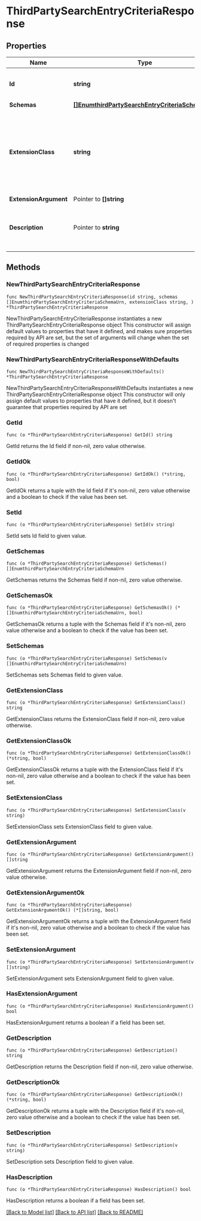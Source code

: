 # ThirdPartySearchEntryCriteriaResponse

## Properties

Name | Type | Description | Notes
------------ | ------------- | ------------- | -------------
**Id** | **string** | Name of the Search Entry Criteria | 
**Schemas** | [**[]EnumthirdPartySearchEntryCriteriaSchemaUrn**](EnumthirdPartySearchEntryCriteriaSchemaUrn.md) |  | 
**ExtensionClass** | **string** | The fully-qualified name of the Java class providing the logic for the Third Party Search Entry Criteria. | 
**ExtensionArgument** | Pointer to **[]string** |  | [optional] 
**Description** | Pointer to **string** | A description for this Search Entry Criteria | [optional] 

## Methods

### NewThirdPartySearchEntryCriteriaResponse

`func NewThirdPartySearchEntryCriteriaResponse(id string, schemas []EnumthirdPartySearchEntryCriteriaSchemaUrn, extensionClass string, ) *ThirdPartySearchEntryCriteriaResponse`

NewThirdPartySearchEntryCriteriaResponse instantiates a new ThirdPartySearchEntryCriteriaResponse object
This constructor will assign default values to properties that have it defined,
and makes sure properties required by API are set, but the set of arguments
will change when the set of required properties is changed

### NewThirdPartySearchEntryCriteriaResponseWithDefaults

`func NewThirdPartySearchEntryCriteriaResponseWithDefaults() *ThirdPartySearchEntryCriteriaResponse`

NewThirdPartySearchEntryCriteriaResponseWithDefaults instantiates a new ThirdPartySearchEntryCriteriaResponse object
This constructor will only assign default values to properties that have it defined,
but it doesn't guarantee that properties required by API are set

### GetId

`func (o *ThirdPartySearchEntryCriteriaResponse) GetId() string`

GetId returns the Id field if non-nil, zero value otherwise.

### GetIdOk

`func (o *ThirdPartySearchEntryCriteriaResponse) GetIdOk() (*string, bool)`

GetIdOk returns a tuple with the Id field if it's non-nil, zero value otherwise
and a boolean to check if the value has been set.

### SetId

`func (o *ThirdPartySearchEntryCriteriaResponse) SetId(v string)`

SetId sets Id field to given value.


### GetSchemas

`func (o *ThirdPartySearchEntryCriteriaResponse) GetSchemas() []EnumthirdPartySearchEntryCriteriaSchemaUrn`

GetSchemas returns the Schemas field if non-nil, zero value otherwise.

### GetSchemasOk

`func (o *ThirdPartySearchEntryCriteriaResponse) GetSchemasOk() (*[]EnumthirdPartySearchEntryCriteriaSchemaUrn, bool)`

GetSchemasOk returns a tuple with the Schemas field if it's non-nil, zero value otherwise
and a boolean to check if the value has been set.

### SetSchemas

`func (o *ThirdPartySearchEntryCriteriaResponse) SetSchemas(v []EnumthirdPartySearchEntryCriteriaSchemaUrn)`

SetSchemas sets Schemas field to given value.


### GetExtensionClass

`func (o *ThirdPartySearchEntryCriteriaResponse) GetExtensionClass() string`

GetExtensionClass returns the ExtensionClass field if non-nil, zero value otherwise.

### GetExtensionClassOk

`func (o *ThirdPartySearchEntryCriteriaResponse) GetExtensionClassOk() (*string, bool)`

GetExtensionClassOk returns a tuple with the ExtensionClass field if it's non-nil, zero value otherwise
and a boolean to check if the value has been set.

### SetExtensionClass

`func (o *ThirdPartySearchEntryCriteriaResponse) SetExtensionClass(v string)`

SetExtensionClass sets ExtensionClass field to given value.


### GetExtensionArgument

`func (o *ThirdPartySearchEntryCriteriaResponse) GetExtensionArgument() []string`

GetExtensionArgument returns the ExtensionArgument field if non-nil, zero value otherwise.

### GetExtensionArgumentOk

`func (o *ThirdPartySearchEntryCriteriaResponse) GetExtensionArgumentOk() (*[]string, bool)`

GetExtensionArgumentOk returns a tuple with the ExtensionArgument field if it's non-nil, zero value otherwise
and a boolean to check if the value has been set.

### SetExtensionArgument

`func (o *ThirdPartySearchEntryCriteriaResponse) SetExtensionArgument(v []string)`

SetExtensionArgument sets ExtensionArgument field to given value.

### HasExtensionArgument

`func (o *ThirdPartySearchEntryCriteriaResponse) HasExtensionArgument() bool`

HasExtensionArgument returns a boolean if a field has been set.

### GetDescription

`func (o *ThirdPartySearchEntryCriteriaResponse) GetDescription() string`

GetDescription returns the Description field if non-nil, zero value otherwise.

### GetDescriptionOk

`func (o *ThirdPartySearchEntryCriteriaResponse) GetDescriptionOk() (*string, bool)`

GetDescriptionOk returns a tuple with the Description field if it's non-nil, zero value otherwise
and a boolean to check if the value has been set.

### SetDescription

`func (o *ThirdPartySearchEntryCriteriaResponse) SetDescription(v string)`

SetDescription sets Description field to given value.

### HasDescription

`func (o *ThirdPartySearchEntryCriteriaResponse) HasDescription() bool`

HasDescription returns a boolean if a field has been set.


[[Back to Model list]](../README.md#documentation-for-models) [[Back to API list]](../README.md#documentation-for-api-endpoints) [[Back to README]](../README.md)



